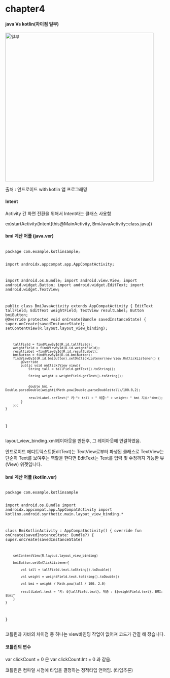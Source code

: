 <h1>chapter4</h1>

<h4>java Vs kotlin(차이점 일부)</h4>
<img width="467" alt="일부" src="https://user-images.githubusercontent.com/24909625/89729032-d39fa680-da6c-11ea-9bc1-d156a759046a.PNG">
<p>출처 : 안드로이드 with kotlin 앱 프로그래밍</p>

<h4>Intent</h4>
<p>Activity 간 화면 전환을 위해서 Intent라는 클래스 사용함</p>
<p>ex)startActivity(Intent(this@MainActivity, BmiJavaActivity::class.java))</p>

<h4>bmi 계산 어플 (java.ver)</h4>
<pre>
<code>
package com.example.kotlinsample;

import androidx.appcompat.app.AppCompatActivity;

import android.os.Bundle;
import android.view.View;
import android.widget.Button;
import android.widget.EditText;
import android.widget.TextView;

public class BmiJavaActivity extends AppCompatActivity {
    EditText tallField;
    EditText weightField;
    TextView resultLabel;
    Button bmiButton;
    @Override
    protected void onCreate(Bundle savedInstanceState) {
        super.onCreate(savedInstanceState);
        setContentView(R.layout.layout_view_binding);

        tallField = findViewById(R.id.tallField);
        weightField = findViewById(R.id.weightField);
        resultLabel =findViewById(R.id.resultLabel);
        bmiButton = findViewById(R.id.bmiButton);
        findViewById(R.id.bmiButton).setOnClickListener(new View.OnClickListener() {
            @Override
            public void onClick(View view){
                String tall = tallField.getText().toString();

                String weight = weightField.getText().toString();


                double bmi = Double.parseDouble(weight)/Math.pow(Double.parseDouble(tall)/100.0,2);

                resultLabel.setText(" 키:"+ tall + " 체중:" + weight+ " bmi 지수:"+bmi);
            }
        });
    }
}
</code>
</pre>
<p>layout_view_binding.xml레이아웃을 만든후, 그 레이아웃에 연결하였음.</p>
<p>안드로이드 에디트텍스트(EditText)는 TextView로부터 파생된 클래스로 TextView는 단순히 Text를 보여주는 역할을 한다면 EditText는 Text를 입력 및 수정까지 가능한 뷰(View) 위젯입니다.</p>
 

<h4>bmi 계산 어플 (kotlin.ver)</h4>
<pre>
<code>
package com.example.kotlinsample

import android.os.Bundle
import androidx.appcompat.app.AppCompatActivity
import kotlinx.android.synthetic.main.layout_view_binding.*

class BmiKotlinActivity : AppCompatActivity() {
    override fun onCreate(savedInstanceState: Bundle?) {
        super.onCreate(savedInstanceState)

        setContentView(R.layout.layout_view_binding)

        bmiButton.setOnClickListener{

            val tall = tallField.text.toString().toDouble()

            val weight = weightField.text.toString().toDouble()

            val bmi = weight / Math.pow(tall / 100, 2.0)

            resultLabel.text = "키: ${tallField.text}, 체중 : ${weightField.text}, BMI: $bmi"
        }
    }
}
</code>
</pre>
<p>코틀린과 자바의 차이점 중 하나는 view바인딩 작업이 없어져 코드가 간결 해 졌습니다.</p>

<h4>코틀린의 변수</h4>
<p>var clickCount = 0 은 var clickCount:Int = 0 과 같음.</p>
<p>코틀린은 컴파일 시점에 타입을 결정하는 정적타입 언어임. (타입추론)</p>